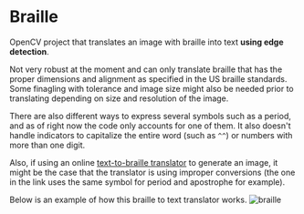 # Braille
OpenCV project that translates an image with braille into text __using edge detection__.

Not very robust at the moment and can only translate braille that has the proper dimensions and alignment as specified in the US braille standards. Some finagling with tolerance and image size might also be needed prior to translating depending on size and resolution of the image.

There are also different ways to express several symbols such as a period, and as of right now the code only accounts for one of them.
It also doesn't handle indicators to capitalize the entire word (such as `^^`) or numbers with more than one digit.

Also, if using an online [text-to-braille translator](https://www.atractor.pt/mat/matbr/matbraille-_en.html) to generate an image, it might be the case that the translator is using improper conversions (the one in the link uses the same symbol for period and apostrophe for example).

Below is an example of how this braille to text translator works.
![braille](https://i.imgur.com/m5In8QG.jpg)
